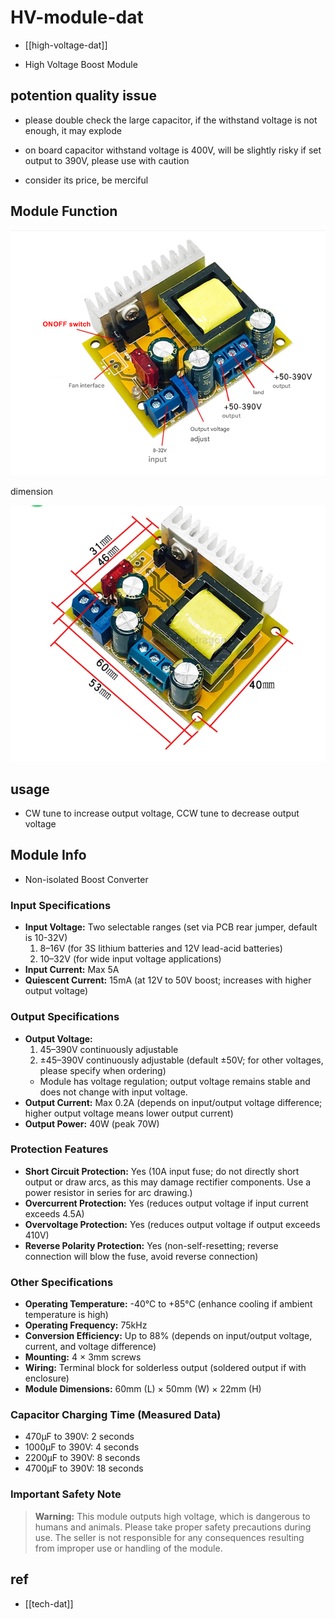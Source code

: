 # HV-module-dat

- [[high-voltage-dat]]

- High Voltage Boost Module


## potention quality issue 

- please double check the large capacitor, if the withstand voltage is not enough, it may explode

- on board capacitor withstand voltage is 400V, will be slightly risky if set output to 390V, please use with caution

- consider its price, be merciful


## Module Function 

![](2025-10-08-15-19-42.png)

dimension 

![](2025-10-08-15-20-14.png)

## usage 

- CW tune to increase output voltage, CCW tune to decrease output voltage


## Module Info 

- Non-isolated Boost Converter

### Input Specifications
- **Input Voltage:** Two selectable ranges (set via PCB rear jumper, default is 10-32V)
  1. 8–16V (for 3S lithium batteries and 12V lead-acid batteries)
  2. 10–32V (for wide input voltage applications)
- **Input Current:** Max 5A
- **Quiescent Current:** 15mA (at 12V to 50V boost; increases with higher output voltage)

### Output Specifications
- **Output Voltage:** 
  1. 45–390V continuously adjustable
  2. ±45–390V continuously adjustable (default ±50V; for other voltages, please specify when ordering)
  - Module has voltage regulation; output voltage remains stable and does not change with input voltage.
- **Output Current:** Max 0.2A (depends on input/output voltage difference; higher output voltage means lower output current)
- **Output Power:** 40W (peak 70W)

### Protection Features
- **Short Circuit Protection:** Yes (10A input fuse; do not directly short output or draw arcs, as this may damage rectifier components. Use a power resistor in series for arc drawing.)
- **Overcurrent Protection:** Yes (reduces output voltage if input current exceeds 4.5A)
- **Overvoltage Protection:** Yes (reduces output voltage if output exceeds 410V)
- **Reverse Polarity Protection:** Yes (non-self-resetting; reverse connection will blow the fuse, avoid reverse connection)

### Other Specifications
- **Operating Temperature:** -40°C to +85°C (enhance cooling if ambient temperature is high)
- **Operating Frequency:** 75kHz
- **Conversion Efficiency:** Up to 88% (depends on input/output voltage, current, and voltage difference)
- **Mounting:** 4 × 3mm screws
- **Wiring:** Terminal block for solderless output (soldered output if with enclosure)
- **Module Dimensions:** 60mm (L) × 50mm (W) × 22mm (H)

### Capacitor Charging Time (Measured Data)
- 470μF to 390V: 2 seconds
- 1000μF to 390V: 4 seconds
- 2200μF to 390V: 8 seconds
- 4700μF to 390V: 18 seconds

### Important Safety Note
> **Warning:** This module outputs high voltage, which is dangerous to humans and animals. Please take proper safety precautions during use. The seller is not responsible for any consequences resulting from improper use or handling of the module.


## ref 

- [[tech-dat]]